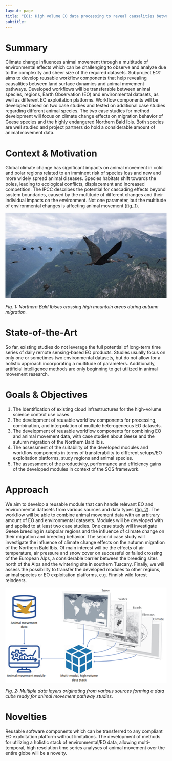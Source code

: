 ```yaml
---
layout: page
title: "EO1: High volume EO data processing to reveal causalities between land surface dynamics and animal movement pathways"
subtitle: 
---
```

# Summary
Climate change influences animal movement through a multitude of environmental effects which can be challenging to observe and analyze due to the complexity and sheer size of the required datasets.
Subproject *EO1* aims to develop reusable workflow components that help revealing causalities between land surface dynamics and animal movement pathways.
Developed workflows will be transferable between animal species, regions, Earth Observation (EO) and environmental datasets, as well as different EO exploitation platforms.
Workflow components will be developed based on two case studies and tested on additional case studies regarding different animal species.
The two case studies for method development will focus on climate change effects on migration behavior of Geese species and the highly endangered Northern Bald Ibis.
Both species are well studied and project partners do hold a considerable amount of animal movement data.

# Context & Motivation
Global climate change has significant impacts on animal movement in cold and polar regions related to an imminent risk of species loss and new and more widely spread animal diseases.
Species habitats shift towards the poles, leading to ecological conflicts, displacement and increased competition. 
The IPCC describes the potential for cascading effects beyond system boundaries, caused by the multitude of different changes and their individual impacts on the environment. 
Not one parameter, but the multitude of environmental changes is affecting animal movement ([fig. 1](#context--motivation)).

![](/img/research/eo1-birds.jpg)

*Fig. 1: Northern Bald Ibises crossing high mountain areas during autumn migration.*

# State-of-the-Art
So far, existing studies do not leverage the full potential of long-term time series of daily remote sensing-based EO products.
Studies usually focus on only one or sometimes two environmental datasets, but do not allow for a holistic approach incorporating a multitude of parameters.
Additionally, artificial intelligence methods are only beginning to get utilized in animal movement research.

# Goals & Objectives
1.	The Identification of existing cloud infrastructures for the high-volume science context use cases.
2.	The development of reusable workflow components for processing, combination, and interpolation of multiple heterogeneous EO datasets.
3.	The development of reusable workflow components for combining EO and animal movement data, with case studies about Geese and the autumn migration of the Northern Bald Ibis.
4.	The assessment of the suitability of the developed modules and workflow components in terms of transferability to different setups/EO exploitation platforms, study regions and animal species.
5.	The assessment of the productivity, performance and efficiency gains of the developed modules in context of the SOS framework.

# Approach
We aim to develop a reusable module that can handle relevant EO and environmental datasets from various sources and data types ([fig. 2](#approach)).
The workflow will be able to combine animal movement data with an arbitrary amount of EO and environmental datasets.
Modules will be developed with and applied to at least two case studies. 
One case study will investigate Geese breeding in subpolar regions and the influence of climate change on their migration and breeding behavior.
The second case study will investigate the influence of climate change effects on the autumn migration of the Northern Bald Ibis. 
Of main interest will be the effects of air temperature, air pressure and snow cover on successful or failed crossing of the European Alps, a considerable barrier between the breeding sites north of the Alps and the wintering site in southern Tuscany. 
Finally, we will assess the possibility to transfer the developed modules to other regions, animal species or EO exploitation platforms, e.g. Finnish wild forest reindeers.

![fig2](/img/research/eo1-data-cube.png)

*Fig. 2: Multiple data layers originating from various sources forming a data cube ready for animal movement pathway studies.*

# Novelties
Reusable software components which can be transferred to any compliant EO exploitation platform without limitations. The development of methods for utilizing a holistic stack of environmental/EO data, allowing multi-temporal, high resolution time series analyses of animal movement over the entire globe will be a novelty.
